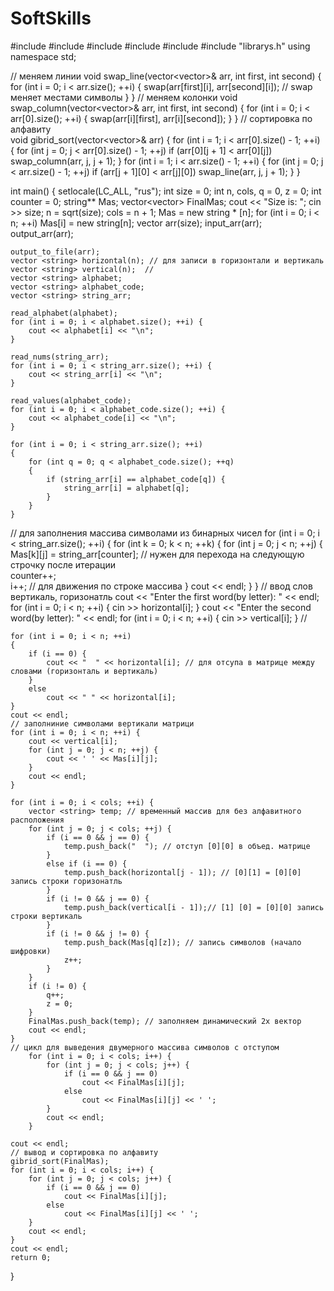 # SoftSkills
#include <iostream>
#include <bitset>
#include <fstream>
#include <string>
#include <vector>
#include "librarys.h"
using namespace std;

// меняем линии 
void swap_line(vector<vector<string>>& arr, int first, int second) {
    for (int i = 0; i < arr.size(); ++i) {
        swap(arr[first][i], arr[second][i]); // swap меняет местами символы 
    }
}
// меняем колонки 
void swap_column(vector<vector<string>>& arr, int first, int second) {
    for (int i = 0; i < arr[0].size(); ++i) {
        swap(arr[i][first], arr[i][second]);
    }
}
// сортировка по алфавиту   
void gibrid_sort(vector<vector<string>>& arr) {
    for (int i = 1; i < arr[0].size() - 1; ++i)
    {
        for (int j = 0; j < arr[0].size() - 1; ++j)
            if (arr[0][j + 1] < arr[0][j])
                swap_column(arr, j, j + 1);
    }
    for (int i = 1; i < arr.size() - 1; ++i)
    {
        for (int j = 0; j < arr.size() - 1; ++j)
            if (arr[j + 1][0] < arr[j][0])
                swap_line(arr, j, j + 1);
    }
}


int main()
{
    setlocale(LC_ALL, "rus");
    int size = 0;
    int n, cols, q = 0, z = 0;
    int counter = 0;
    string** Mas;
    vector<vector<string>> FinalMas;
    cout << "Size is: ";
    cin >> size;
    n = sqrt(size);
    cols = n + 1;
    Mas = new string * [n];
    for (int i = 0; i < n; ++i)
        Mas[i] = new string[n];
    vector <int> arr(size);
    input_arr(arr);
    output_arr(arr);

    output_to_file(arr);
    vector <string> horizontal(n); // для записи в горизонтали и вертикаль 
    vector <string> vertical(n);  // 
    vector <string> alphabet;
    vector <string> alphabet_code;
    vector <string> string_arr;

    read_alphabet(alphabet);
    for (int i = 0; i < alphabet.size(); ++i) {
        cout << alphabet[i] << "\n";
    }

    read_nums(string_arr);
    for (int i = 0; i < string_arr.size(); ++i) {
        cout << string_arr[i] << "\n";
    }

    read_values(alphabet_code);
    for (int i = 0; i < alphabet_code.size(); ++i) {
        cout << alphabet_code[i] << "\n";
    }

    for (int i = 0; i < string_arr.size(); ++i)
    {
        for (int q = 0; q < alphabet_code.size(); ++q)
        {
            if (string_arr[i] == alphabet_code[q]) {
                string_arr[i] = alphabet[q];
            }
        }
    }
// для заполнения массива символами из бинарных чисел 
    for (int i = 0; i < string_arr.size(); ++i) {
        for (int k = 0; k < n; ++k) {
            for (int j = 0; j < n; ++j) {
                Mas[k][j] = string_arr[counter]; // нужен для перехода на следующую строчку после итерации  
                counter++;                                
                i++;    // для движения по строке массива 
            }
            cout << endl;
        }
    }
    // ввод слов вертикаль, горизонатль 
    cout << "Enter the first word(by letter): " << endl;
    for (int i = 0; i < n; ++i) {
        cin >> horizontal[i];
    }
    cout << "Enter the second word(by letter): " << endl;
    for (int i = 0; i < n; ++i) {
        cin >> vertical[i];
    }
   //

    for (int i = 0; i < n; ++i)
    {
        if (i == 0) {
            cout << "  " << horizontal[i]; // для отсупа в матрице между словами (горизонталь и вертикаль)
        }
        else
            cout << " " << horizontal[i];
    }
    cout << endl;
    // заполниние символами вертикали матрици  
    for (int i = 0; i < n; ++i) {
        cout << vertical[i];
        for (int j = 0; j < n; ++j) {
            cout << ' ' << Mas[i][j];
        }
        cout << endl;
    }

    for (int i = 0; i < cols; ++i) {
        vector <string> temp; // временный массив для без алфавитного расположения 
        for (int j = 0; j < cols; ++j) {
            if (i == 0 && j == 0) {
                temp.push_back("  "); // отступ [0][0] в объед. матрице 
            }
            else if (i == 0) {
                temp.push_back(horizontal[j - 1]); // [0][1] = [0][0] запись строки горизонатль 
            }
            if (i != 0 && j == 0) {
                temp.push_back(vertical[i - 1]);// [1] [0] = [0][0] запись строки вертикаль 
            }
            if (i != 0 && j != 0) {
                temp.push_back(Mas[q][z]); // запись символов (начало шифровки)
                z++;
            }
        }
        if (i != 0) {
            q++;
            z = 0;
        }
        FinalMas.push_back(temp); // заполняем динамический 2х вектор 
        cout << endl;
    }
    // цикл для выведения двумерного массива символов с отступом 
        for (int i = 0; i < cols; i++) {
            for (int j = 0; j < cols; j++) {
                if (i == 0 && j == 0)
                    cout << FinalMas[i][j];
                else
                    cout << FinalMas[i][j] << ' ';
            }
            cout << endl;
        }

    cout << endl;
    // вывод и сортировка по алфавиту 
    gibrid_sort(FinalMas);
    for (int i = 0; i < cols; i++) {
        for (int j = 0; j < cols; j++) {
            if (i == 0 && j == 0)
                cout << FinalMas[i][j];
            else
                cout << FinalMas[i][j] << ' ';
        }
        cout << endl;
    }
    cout << endl;
    return 0;
}
